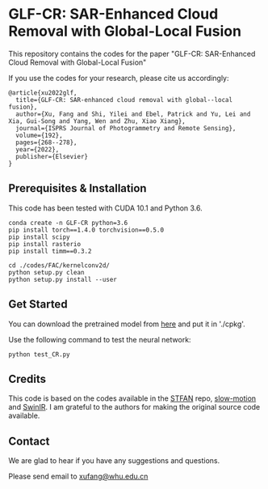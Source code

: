 # GLF-CR: SAR-Enhanced Cloud Removal with Global-Local Fusion

This repository contains the codes for the paper "GLF-CR: SAR-Enhanced Cloud Removal with Global-Local Fusion" 


If you use the codes for your research, please cite us accordingly:

```
@article{xu2022glf,
  title={GLF-CR: SAR-enhanced cloud removal with global--local fusion},
  author={Xu, Fang and Shi, Yilei and Ebel, Patrick and Yu, Lei and Xia, Gui-Song and Yang, Wen and Zhu, Xiao Xiang},
  journal={ISPRS Journal of Photogrammetry and Remote Sensing},
  volume={192},
  pages={268--278},
  year={2022},
  publisher={Elsevier}
}
```

## Prerequisites & Installation

This code has been tested with CUDA 10.1 and Python 3.6.

```
conda create -n GLF-CR python=3.6
pip install torch==1.4.0 torchvision==0.5.0
pip install scipy
pip install rasterio
pip install timm==0.3.2

cd ./codes/FAC/kernelconv2d/
python setup.py clean
python setup.py install --user
```

## Get Started
You can download the pretrained model from [here](https://drive.google.com/file/d/11EYrrqLzlqrDgrJNgIW7IY0nSz_S5y9Z/view?usp=sharing) and put it in './cpkg'.

Use the following command to test the neural network:
```
python test_CR.py
```

## Credits

This code is based on the codes available in the [STFAN](https://github.com/sczhou/STFAN) repo, [slow-motion](https://github.com/MeiguangJin/slow-motion) and [SwinIR](https://github.com/JingyunLiang/SwinIR). I am grateful to the authors for making the original source code available.

## Contact

We are glad to hear if you have any suggestions and questions.

Please send email to xufang@whu.edu.cn
